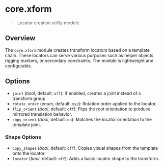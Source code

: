 # core.xform

> Locator creation utility module

## Overview

The `core.xform` module creates transform locators based on a template chain. These locators can serve various purposes such as helper objects, rigging markers, or secondary constraints. The module is lightweight and configurable.

## Options

- `joint` (*bool*, default: `off`): If enabled, creates a joint instead of a transform group.
- `rotate_order` (*enum*, default: `xyz`): Rotation order applied to the locator.
- `flip_orient` (*bool*, default: `off`): Flips the root orientation to produce mirrored translation behavior.
- `copy_orient` (*bool*, default: `on`): Matches the locator orientation to the template joint.

### Shape Options

- `copy_shapes` (*bool*, default: `off`): Copies visual shapes from the template onto the locator.
- `locator` (*bool*, default: `off`): Adds a basic locator shape to the transform.
